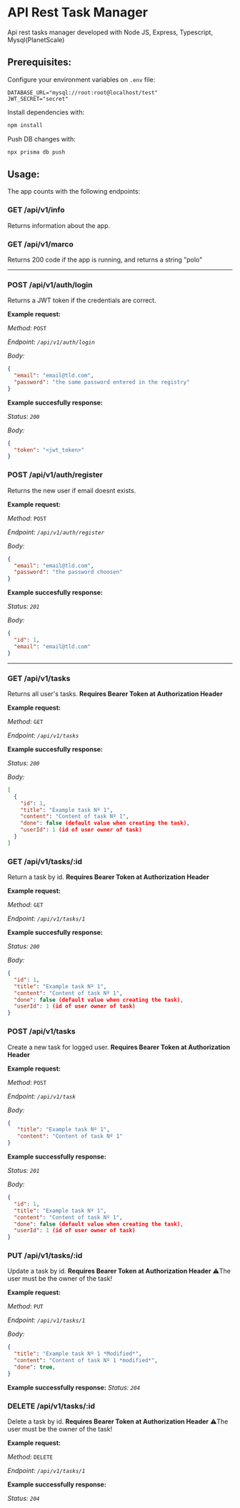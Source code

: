 # API Rest Task Manager

Api rest tasks manager developed with Node JS, Express, Typescript, Mysql(PlanetScale)

## Prerequisites:

Configure your environment variables on `.env` file:

```
DATABASE_URL="mysql://root:root@localhost/test"
JWT_SECRET="secret"
```

Install dependencies with:

```bash
npm install
```

Push DB changes with:

```bash
npx prisma db push
```

## Usage:

The app counts with the following endpoints:

### GET /api/v1/info
Returns information about the app.

### GET /api/v1/marco
Returns 200 code if the app is running, and returns a string "polo"

---

### POST /api/v1/auth/login
Returns a JWT token if the credentials are correct.

**Example request:**

*Method*: `POST`

*Endpoint: `/api/v1/auth/login`*

*Body:*
```json	
{
  "email": "email@tld.com",
  "password": "the same password entered in the registry"
}
```

**Example succesfully response:**

*Status: `200`*

*Body:*
```json
{
  "token": "<jwt_token>"
}
```

### POST /api/v1/auth/register
Returns the new user if email doesnt exists.

**Example request:**

*Method*: `POST`

*Endpoint: `/api/v1/auth/register`*

*Body:*
```json	
{
  "email": "email@tld.com",
  "password": "the password choosen"
}
```

**Example succesfully response:**

*Status: `201`*

*Body:*
```json
{
  "id": 1,
  "email": "email@tld.com"
}
```

---

### GET /api/v1/tasks
Returns all user's tasks. **Requires Bearer Token at Authorization Header**

**Example request:**

*Method*: `GET`

*Endpoint: `/api/v1/tasks`*

**Example succesfully response:**

*Status: `200`*

*Body:*
```json
[
  {
    "id": 1,
    "title": "Example task Nº 1",
    "content": "Content of task Nº 1",
    "done": false (default value when creating the task),
    "userId": 1 (id of user owner of task)
  }
]
```

### GET /api/v1/tasks/:id
Return a task by id. **Requires Bearer Token at Authorization Header**

**Example request:**

*Method*: `GET`

*Endpoint: `/api/v1/tasks/1`*

**Example succesfully response:**

*Status: `200`*

*Body:*
```json
{
  "id": 1,
  "title": "Example task Nº 1",
  "content": "Content of task Nº 1",
  "done": false (default value when creating the task),
  "userId": 1 (id of user owner of task)
}
```

### POST /api/v1/tasks
Create a new task for logged user. **Requires Bearer Token at Authorization Header**

**Example request:**

*Method*: `POST`

*Endpoint: `/api/v1/task`*

*Body:*
```json
{
   "title": "Example task Nº 1",
   "content": "Content of task Nº 1"
}
```

**Example successfully response:**

*Status: `201`*

*Body:*
```json
{
  "id": 1,
  "title": "Example task Nº 1",
  "content": "Content of task Nº 1",
  "done": false (default value when creating the task),
  "userId": 1 (id of user owner of task)
}
```

### PUT /api/v1/tasks/:id
Update a task by id. **Requires Bearer Token at Authorization Header**
⚠️The user must be the owner of the task!

**Example request:**

*Method*: `PUT`

*Endpoint: `/api/v1/tasks/1`*

*Body:*
```json
{
  "title": "Example task Nº 1 *Modified*",
  "content": "Content of task Nº 1 *modified*",
  "done": true,
}
```

**Example successfully response:**
*Status: `204`*

### DELETE /api/v1/tasks/:id
Delete a task by id. **Requires Bearer Token at Authorization Header**
⚠️The user must be the owner of the task!

**Example request:**

*Method*: `DELETE`

*Endpoint: `/api/v1/tasks/1`*

**Example successfully response:**

*Status: `204`*
